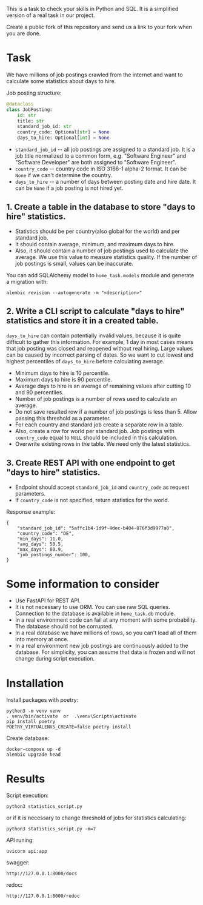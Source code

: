 This is a task to check your skills in Python and SQL.
It is a simplified version of a real task in our project.

Create a public fork of this repository and send us a link to your fork when you are done.

# Task

We have millions of job postings crawled from the internet and want to calculate some statistics about days to hire.

Job posting structure:

```python
@dataclass
class JobPosting:
    id: str
    title: str
    standard_job_id: str
    country_code: Optional[str] = None
    days_to_hire: Optional[int] = None
```

- `standard_job_id` -- all job postings are assigned to a standard job. It is a job title normalized to a common form,
  e.g. "Software Engineer" and "Software Developer" are both assigned to "Software Engineer".
- `country_code` -- country code in ISO 3166-1 alpha-2 format. 
  It can be `None` if we can't determine the country.
- `days_to_hire` -- a number of days between posting date and hire date. 
  It can be `None` if a job posting is not hired yet.

## 1. Create a table in the database to store "days to hire" statistics. 

- Statistics should be per country(also global for the world) and per standard job.
- It should contain average, minimum, and maximum days to hire.
- Also, it should contain a number of job postings used to calculate the average. 
We use this value to measure statistics quality. If the number of job postings is small, values can be inaccurate.

You can add SQLAlchemy model to `home_task.models` module and generate a migration with:

    alembic revision --autogenerate -m "<description>"

## 2. Write a CLI script to calculate "days to hire" statistics and store it in a created table.

`days_to_hire` can contain potentially invalid values, because it is quite difficult to gather this information.
For example, 1 day in most cases means that job posting was closed and reopened without real hiring.
Large values can be caused by incorrect parsing of dates. 
So we want to cut lowest and highest percentiles of `days_to_hire` before calculating average.

- Minimum days to hire is 10 percentile.
- Maximum days to hire is 90 percentile.
- Average days to hire is an average of remaining values after cutting 10 and 90 percentiles.
- Number of job postings is a number of rows used to calculate an average.
- Do not save resulted row if a number of job postings is less than 5. 
  Allow passing this threshold as a parameter.
- For each country and standard job create a separate row in a table.
- Also, create a row for world per standard job. 
  Job postings with `country_code` equal to `NULL` should be included in this calculation.
- Overwrite existing rows in the table. We need only the latest statistics.

## 3. Create REST API with one endpoint to get "days to hire" statistics.

- Endpoint should accept `standard_job_id` and `country_code` as request parameters.
- If `country_code` is not specified, return statistics for the world.

Response example:

    {
        "standard_job_id": "5affc1b4-1d9f-4dec-b404-876f3d9977a0",
        "country_code": "DE",
        "min_days": 11.0,
        "avg_days": 50.5,
        "max_days": 80.9,
        "job_postings_number": 100,
    }

# Some information to consider

- Use FastAPI for REST API.
- It is not necessary to use ORM. You can use raw SQL queries. 
  Connection to the database is available in `home_task.db` module.
- In a real environment code can fail at any moment with some probability. The database should not be corrupted.
- In a real database we have millions of rows, so you can't load all of them into memory at once.
- In a real environment new job postings are continuously added to the database. 
  For simplicity, you can assume that data is frozen and will not change during script execution.

# Installation

Install packages with poetry:

    python3 -m venv venv
    . venv/bin/activate  or  .\venv\Scripts\activate 
    pip install poetry
    POETRY_VIRTUALENVS_CREATE=false poetry install

Create database:

    docker-compose up -d
    alembic upgrade head

# Results

Script execution:

    python3 statistics_script.py

or if it is necessary to change threshold of jobs for statistics calculating:

    python3 statistics_script.py -m=7 

API runing:

    uvicorn api:app

swagger:

    http://127.0.0.1:8000/docs

redoc:

    http://127.0.0.1:8000/redoc
